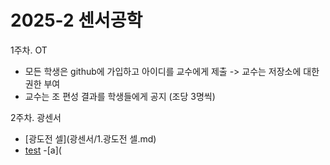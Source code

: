 # 2025-2 센서공학

1주차. OT
- 모든 학생은 github에 가입하고 아이디를 교수에게 제출 -> 교수는 저장소에 대한 권한 부여
- 교수는 조 편성 결과를 학생들에게 공지 (조당 3명씩)

2주차. 광센서
- [광도전 셀](광센서/1.광도전 셀.md)
- [test](test.md)
-[a](
